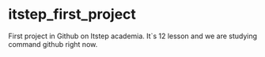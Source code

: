 # itstep_first_project
First project in Github on Itstep academia. It`s 12 lesson and we are studying command github right now.
